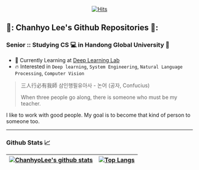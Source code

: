<div align=center>
  
  [![Hits](https://hits.seeyoufarm.com/api/count/incr/badge.svg?url=https%3A%2F%2Fgithub.com%2FChanhyoLee%2F&count_bg=%2379C83D&title_bg=%23555555&icon=&icon_color=%23E7E7E7&title=hits&edge_flat=false)](https://hits.seeyoufarm.com)
  
</div>

## 👋: Chanhyo Lee's Github Repositories 📂:
### Senior :: Studying CS 💻 in Handong Global University 🏫

- 📖 Currently Learning at [Deep Learning Lab](http://deeplearninglab.handong.edu)
- 🔥 Interested in `Deep learning`, `System Engineering`, `Natural Language Processing`, `Computer Vision`

> 三人行必有我師 삼인행필유아사 - 논어 (공자, Confucius)
> 
> When three people go along, there is someone who must be my teacher.

I like to work with good people. 
My goal is to become that kind of person to someone too.

---

### Github Stats 📈

|[![ChanhyoLee's github stats](https://github-readme-stats.vercel.app/api?username=ChanhyoLee&show_icons=true&theme=dracula)](https://github.com/anuraghazra/github-readme-stats)|[![Top Langs](https://github-readme-stats.vercel.app/api/top-langs/?username=ChanhyoLee&layout=compact)](https://github.com/anuraghazra/github-readme-stats)|
|------|---|

 


